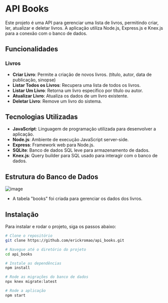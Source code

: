 # API Books

Este projeto é uma API para gerenciar uma lista de livros, permitindo criar, ler, atualizar e deletar livros. A aplicação utiliza Node.js, Express.js e Knex.js para a conexão com o banco de dados.

## Funcionalidades

### Livros
* **Criar Livro**: Permite a criação de novos livros. (título, autor, data de publicação, sinopse)
* **Listar Todos os Livros**: Recupera uma lista de todos os livros.
* **Listar Um Livro**: Retorna um livro específico por título ou autor.
* **Atualizar Livro**: Atualiza os dados de um livro existente.
* **Deletar Livro**: Remove um livro do sistema.

## Tecnologias Utilizadas

* **JavaScript**: Linguagem de programação utilizada para desenvolver a aplicação.
* **Node.js**: Ambiente de execução JavaScript server-side.
* **Express**: Framework web para Node.js.
* **SQLite**: Banco de dados SQL leve para armazenamento de dados.
* **Knex.js**: Query builder para SQL usado para interagir com o banco de dados.

## Estrutura do Banco de Dados

![image](https://github.com/erickromao/api_books/assets/123843702/d46b9061-47be-46de-87a2-b0efed3debfc)


* A tabela "books" foi criada para gerenciar os dados dos livros.

## Instalação

Para instalar e rodar o projeto, siga os passos abaixo:

```sh
# Clone o repositório
git clone https://github.com/erickromao/api_books.git

# Navegue até o diretório do projeto
cd api_books

# Instale as dependências
npm install

# Rode as migrações do banco de dados
npx knex migrate:latest

# Rode a aplicação
npm start
